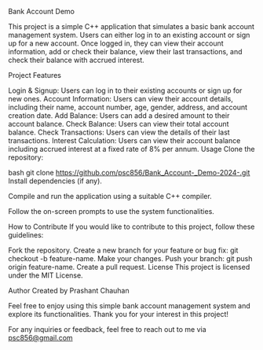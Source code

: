 Bank Account Demo

This project is a simple C++ application that simulates a basic bank account management system. Users can either log in to an existing account or sign up for a new account. Once logged in, they can view their account information, add or check their balance, view their last transactions, and check their balance with accrued interest.

Project Features

Login & Signup: Users can log in to their existing accounts or sign up for new ones.
Account Information: Users can view their account details, including their name, account number, age, gender, address, and account creation date.
Add Balance: Users can add a desired amount to their account balance.
Check Balance: Users can view their total account balance.
Check Transactions: Users can view the details of their last transactions.
Interest Calculation: Users can view their account balance including accrued interest at a fixed rate of 8% per annum.
Usage
Clone the repository:

bash
git clone https://github.com/psc856/Bank_Account-_Demo-2024-.git
Install dependencies (if any).

Compile and run the application using a suitable C++ compiler.

Follow the on-screen prompts to use the system functionalities.

How to Contribute
If you would like to contribute to this project, follow these guidelines:

Fork the repository.
Create a new branch for your feature or bug fix: git checkout -b feature-name.
Make your changes.
Push your branch: git push origin feature-name.
Create a pull request.
License
This project is licensed under the MIT License.

Author
Created by Prashant Chauhan

Feel free to enjoy using this simple bank account management system and explore its functionalities. Thank you for your interest in this project!

For any inquiries or feedback, feel free to reach out to me via psc856@gmail.com

